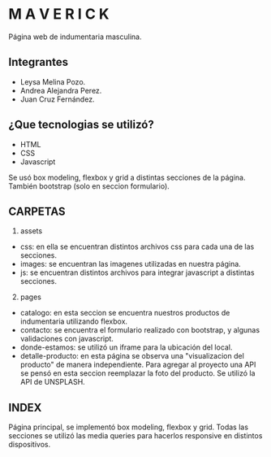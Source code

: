 # M A V E R I C K 

Página web de indumentaria masculina.

## Integrantes
- Leysa Melina Pozo.
- Andrea Alejandra Perez.
- Juan Cruz Fernández.

## ¿Que tecnologias se utilizó?

- HTML
- CSS
- Javascript

Se usó box modeling, flexbox y grid a distintas secciones de la página. También bootstrap (solo en seccion formulario).

## CARPETAS

1. assets

- css: en ella se encuentran distintos archivos css para cada una de las secciones.
- images: se encuentran las imagenes utilizadas en nuestra página.
- js: se encuentran distintos archivos para integrar javascript a distintas secciones.

2. pages

- catalogo: en esta seccion se encuentra nuestros productos de indumentaria utilizando flexbox.
- contacto: se encuentra el formulario realizado con bootstrap, y algunas validaciones con javascript.
- donde-estamos: se utilizó un iframe para la ubicación del local.
- detalle-producto: en esta página se observa una "visualizacion del producto" de manera independiente. Para agregar al proyecto una API se pensó en esta seccion reemplazar la foto del producto. Se utilizó la API de UNSPLASH.

## INDEX
Página principal, se implementó box modeling, flexbox y grid.
Todas las secciones se utilizó las media queries para hacerlos responsive en distintos dispositivos.






